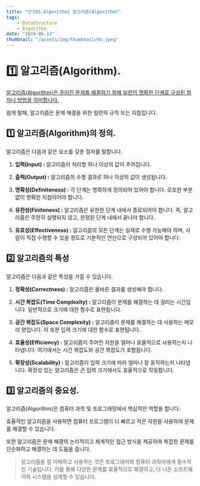 ```yaml
---
title: "📦[DS,Algorithm] 알고리즘(Algorithm)"
tags:
    - DataStructure
    - Algorithm
date: "2024-06-13"
thumbnail: "/assets/img/thumbnail/ds.jpeg"
---
```


# 1️⃣ 알고리즘(Algorithm).

<u>알고리즘(Algorithm)은 주어진 문제를 해결하기 위해 일련의 명확한 단계로 구성된 절차나 방법을 의미합니다.</u>

쉽게 말해, 알고리즘은 문제 해결을 위한 일련의 규칙 또는 지침입니다.

## 1️⃣ 알고리즘(Algorithm)의 정의.

알고리즘은 다음과 같은 요소를 갖춘 절차를 말합니다.

1. **입력(Input) :** 알고리즘이 처리할 하나 이상의 값이 주어집니다.

2. **출력(Output) :** 알고리즘의 수행 결과로 하나 이상의 값이 생성됩니다.

3. **명확성(Definiteness) :** 각 단계는 명확하게 정의되어 있어야 합니다. 모호한 부분 없이 명확한 지침이어야 합니다.

4. **유한성(Finiteness) :** 알고리즘은 유한한 단계 내에서 종료되어야 합니다. 즉, 알고리즘은 무한히 실행되지 않고, 한정된 단계 내에서 끝나야 합니다.

5. **유효성(Effectiveness) :** 알고리즘의 모든 단계는 실제로 수행 가능해야 하며, 사람이 직접 수행할 수 있을 정도로 기본적인 연산으로 구성되어 있어야 합니다.

## 2️⃣ 알고리즘의 특성

알고리즘은 다음과 같은 특성을 가질 수 있습니다.

1. **정확성(Correctness) :** 알고리즘은 올바른 결과를 생성해야 합니다.

2. **시간 복잡도(Time Complexity) :** 알고리즘이 문제를 해결하는 데 걸리는 시간입니다. 일반적으로 크기에 대한 함수로 표현됩니다.

3. **공간 복잡도(Space Complexity) :** 알고리즘이 문제를 해결하는 데 사용하는 메모리 양입니다. 이 또한 입력 크기에 대한 함수로 표현됩니다.

4. **효율성(Efficiency) :** 알고리즘이 주어진 자원을 얼마나 효율적으로 사용하는지 나타냅니다. 여기에서는 시간 복잡도와 공간 복잡도가 포함됩니다.

5. **확장성(Scalability) :** 알고리즘이 입력 크기에 따라 얼마나 잘 동작하는지 나타냅니다. 확장성 있는 알고리즘은 큰 입력 크기에서도 효율적으로 작동합니다.

## 3️⃣ 알고리즘의 중요성.

알고리즘(Algorithm)은 컴퓨터 과학 및 프로그래밍에서 핵심적인 역할을 합니다.

효율적인 알고리즘을 사용하면 컴퓨터 프로그램이 더 빠르고 적은 자원을 사용하여 문제를 해결할 수 있습니다.

또한 알고리즘은 문제 해결의 논리적이고 체계적인 접근 방식을 제공하여 복잡한 문제를 단순화하고 해결하는 데 도움을 줍니다.

> 알고리즘을 잘 이해하고 사용하는 것은 프로그래머와 컴퓨터 과학자에게 필수적인 기술입니다.
> 이를 통해 다양한 문제를 효율적으로 해결하고, 더 나은 소프트웨어와 시스템을 설계할 수 있습니다.
